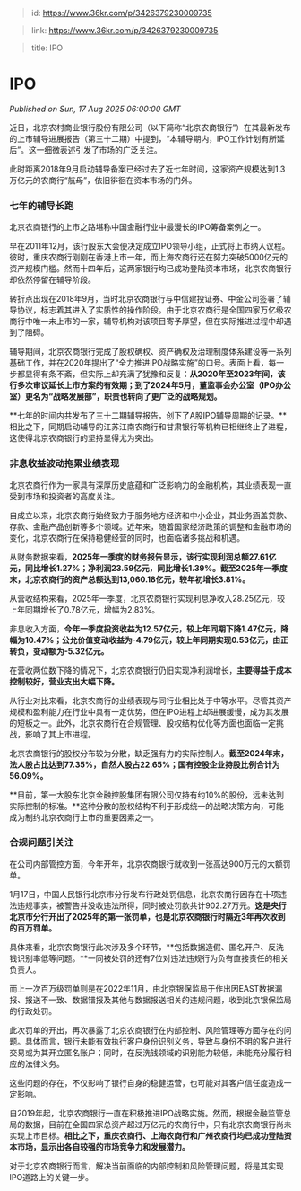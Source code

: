 > id: https://www.36kr.com/p/3426379230009735

> link: https://www.36kr.com/p/3426379230009735

> title: IPO

# IPO
_Published on Sun, 17 Aug 2025 06:00:00 GMT_

近日，北京农村商业银行股份有限公司（以下简称“北京农商银行”）在其最新发布的上市辅导进展报告（第三十二期）中提到，“本辅导期内，IPO工作计划有所延后”。这一细微表述引发了市场的广泛关注。

此时距离2018年9月启动辅导备案已经过去了近七年时间，这家资产规模达到1.3万亿元的农商行“航母”，依旧徘徊在资本市场的门外。

### **七年的辅导长跑**

北京农商银行的上市之路堪称中国金融行业中最漫长的IPO筹备案例之一。

早在2011年12月，该行股东大会便决定成立IPO领导小组，正式将上市纳入议程。彼时，重庆农商行刚刚在香港上市一年，而上海农商行还在努力突破5000亿元的资产规模门槛。然而十四年后，这两家银行均已成功登陆资本市场，北京农商银行却依然停留在辅导阶段。

转折点出现在2018年9月，当时北京农商银行与中信建投证券、中金公司签署了辅导协议，标志着其进入了实质性的操作阶段。由于北京农商行是全国四家万亿级农商行中唯一未上市的一家，辅导机构对该项目寄予厚望，但在实际推进过程中却遇到了阻碍。

辅导期间，北京农商银行完成了股权确权、资产确权及治理制度体系建设等一系列基础工作，并在2020年提出了“全力推进IPO战略实施”的口号。表面上看，每一步都显得有条不紊，但实际上却充满了犹豫和反复：**从2020年至2023年间，该行多次审议延长上市方案的有效期；到了2024年5月，董监事会办公室（IPO办公室）更名为“战略发展部”，职责也转向了更广泛的战略规划。**

**七年的时间内共发布了三十二期辅导报告，创下了A股IPO辅导周期的记录。**相比之下，同期启动辅导的江苏江南农商行和甘肃银行等机构已相继终止了进程，这使得北京农商银行的坚持显得尤为突出。

### **非息收益波动拖累业绩表现**

北京农商行作为一家具有深厚历史底蕴和广泛影响力的金融机构，其业绩表现一直受到市场和投资者的高度关注。

自成立以来，北京农商行始终致力于服务地方经济和中小企业，其业务涵盖贷款、存款、金融产品创新等多个领域。近年来，随着国家经济政策的调整和金融市场的变化，北京农商行在保持稳健经营的同时，也面临诸多挑战和机遇。

从财务数据来看，**2025年一季度的财务报告显示，该行实现利润总额27.61亿元，同比增长1.27%；净利润23.59亿元，同比增长1.39%。截至2025年一季度末，北京农商行的资产总额达到13,060.18亿元，较年初增长3.81%。**

从营收结构来看，2025年一季度，北京农商银行实现利息净收入28.25亿元，较上年同期增长了0.78亿元，增幅为2.83%。

非息收入方面，**今年一季度投资收益为12.57亿元，较上年同期下降1.47亿元，降幅为10.47%；公允价值变动收益为-4.79亿元，较上年同期实现0.53亿元，由正转负，变动额为-5.32亿元。**

在营收两位数下降的情况下，北京农商银行仍旧实现净利润增长，**主要得益于成本控制较好，营业支出大幅下降。**

从行业对比来看，北京农商行的业绩表现与同行业相比处于中等水平。尽管其资产规模和盈利能力在行业中具有一定优势，但在IPO进程上却进展缓慢，成为其发展的短板之一。此外，北京农商行在合规管理、股权结构优化等方面也面临一定挑战，影响了其上市进程。

北京农商银行的股权分布较为分散，缺乏强有力的实际控制人。**截至2024年末，法人股占比达到77.35%，自然人股占22.65%；国有控股企业持股比例合计为56.09%。**

**目前，第一大股东北京金融控股集团有限公司仅持有约10%的股份，远未达到实际控制的标准。**这种分散的股权结构不利于形成统一的战略决策方向，可能成为制约北京农商行上市的重要因素之一。

### **合规问题引关注**

在公司内部管控方面，今年开年，北京农商银行就收到一张高达900万元的大额罚单。

1月17日，中国人民银行北京市分行发布行政处罚信息，北京农商行因存在十项违法违规事实，被警告并没收违法所得，同时被处罚款共计902.27万元。**这是央行北京市分行开出了2025年的第一张罚单，也是北京农商银行时隔近3年再次收到的百万罚单。**

具体来看，北京农商银行此次涉及多个环节，**包括数据造假、匿名开户、反洗钱识别率低等问题。**一同被处罚的还有7位对违法违规行为负有直接责任的相关负责人。

而上一次百万级罚单则是在2022年11月，由北京银保监局于作出因EAST数据漏报、报送不一致、数据错报及其他与数据报送相关的违规问题，收到北京银保监局的行政处罚。

此次罚单的开出，再次暴露了北京农商银行在内部控制、风险管理等方面存在的问题。具体而言，银行未能有效执行客户身份识别义务，导致与身份不明的客户进行交易或为其开立匿名账户；同时，在反洗钱领域的识别能力较低，未能充分履行相应的法律义务。

这些问题的存在，不仅影响了银行自身的稳健运营，也可能对其客户信任度造成一定影响。

自2019年起，北京农商银行一直在积极推进IPO战略实施。然而，根据金融监管总局的数据，目前在全国四家总资产超过万亿元的农商行中，只有北京农商银行尚未实现上市目标。**相比之下，重庆农商行、上海农商行和广州农商行均已成功登陆资本市场，显示出各自较强的市场竞争力和发展潜力。**

对于北京农商银行而言，解决当前面临的内部控制和风险管理问题，将是其实现IPO道路上的关键一步。

